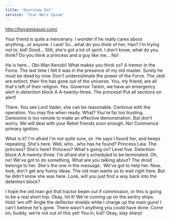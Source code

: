 ```yaml
---
title: 'Overview Int'
service: 'Star Wars Ipsum'
---
```


http://forcemipsum.com/

Your friend is quite a mercenary. I wonder if he really cares about anything...or anyone. I care! So...what do you think of her, Han? I'm trying not to, kid! Good... Still, she's got a lot of spirit. I don't know, what do you think? Do you think a princess and a guy like me... No!

He is here... Obi-Wan Kenobi! What makes you think so? A tremor in the Force. The last time I felt it was in the presence of my old master. Surely he must be dead by now. Don't underestimate the power of the Force. The Jedi are extinct, their fire has gone out of the universe. You, my friend, are all that's left of their religion. Yes. Governor Tarkin, we have an emergency alert in detention block A A-twenty-three. The princess! Put all sections on alert!

There. You see Lord Vader, she can be reasonable. Continue with the operation. You may fire when ready. What? You're far too trusting. Dantooine is too remote to make an effective demonstration. But don't worry. We will deal with your Rebel friends soon enough. No! Commence primary ignition.

What is it? I'm afraid I'm not quite sure, sir. He says I found her, and keeps repeating, She's here. Well, who...who has he found? Princess Leia. The princess? She's here? Princess? What's going on? Level five. Detention block A A-twenty-three. I'm afraid she's scheduled to be terminated. Oh, no! We've got to do something. What are you talking about? The droid belongs to her. She's the one in the message.. We've got to help her. Now, look, don't get any funny ideas. The old man wants us to wait right here. But he didn't know she was here. Look, will you just find a way back into the detention block?

I hope the old man got that tractor beam out if commission, or this is going to be a real short trip. Okay, hit it! We're coming up on the sentry ships. Hold 'em off! Angle the deflector shields while I charge up the main guns! I can't believe he's gone. There wasn't anything you could have done. Come on, buddy, we're not out of this yet! You in, kid? Okay, stay sharp!
